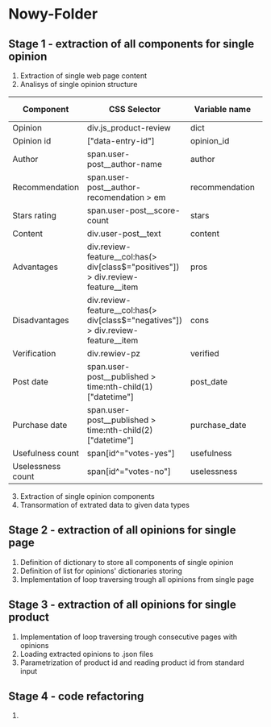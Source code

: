 # Nowy-Folder
## Stage 1 - extraction of all components for single opinion
1. Extraction of single web page content
2. Analisys of single opinion structure

|Component|CSS Selector|Variable name|Data type|
|---------|------------|-------------|---------|
|Opinion|div.js_product-review|dict|
|Opinion id|["data-entry-id"]|opinion_id|str|
|Author|span.user-post__author-name|author|str|
|Recommendation|span.user-post__author-recomendation > em|recommendation|bool|
|Stars rating|span.user-post__score-count|stars|float|
|Content|div.user-post__text|content|str|
|Advantages|div.review-feature__col:has(> div[class$="positives"]) > div.review-feature__item|pros|list(str)|
|Disadvantages|div.review-feature__col:has(> div[class$="negatives"]) > div.review-feature__item|cons|list(str)|
|Verification|div.rewiev-pz|verified|bool|
|Post date|span.user-post__published > time:nth-child(1)["datetime"]|post_date|str|
|Purchase date|span.user-post__published > time:nth-child(2)["datetime"]|purchase_date|str|
|Usefulness count|span[id^="votes-yes"]|usefulness|int|
|Uselessness count|span[id^="votes-no"]|uselessness|int|

3. Extraction of single opinion components
4. Transormation of extrated data to given data types

## Stage 2 - extraction of all opinions for single page
1. Definition of dictionary to store all components of single opinion
2. Definition of list for opinions' dictionaries storing
3. Implementation of loop traversing trough all opinions from single page

## Stage 3 - extraction of all opinions for single product
1. Implementation of loop traversing trough consecutive pages with opinions
2. Loading extracted opinions to .json files
3. Parametrization of product id and reading product id from standard input

## Stage 4 - code refactoring
1. 